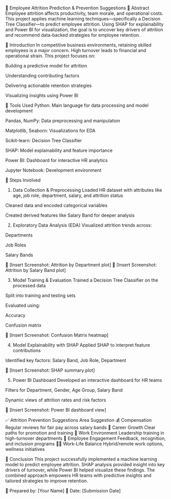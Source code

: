 📘 Employee Attrition Prediction & Prevention Suggestions
📝 Abstract
Employee attrition affects productivity, team morale, and operational costs. This project applies machine learning techniques—specifically a Decision Tree Classifier—to predict employee attrition. Using SHAP for explainability and Power BI for visualization, the goal is to uncover key drivers of attrition and recommend data-backed strategies for employee retention.

📌 Introduction
In competitive business environments, retaining skilled employees is a major concern. High turnover leads to financial and operational strain. This project focuses on:

Building a predictive model for attrition

Understanding contributing factors

Delivering actionable retention strategies

Visualizing insights using Power BI

🧰 Tools Used
Python: Main language for data processing and model development

Pandas, NumPy: Data preprocessing and manipulation

Matplotlib, Seaborn: Visualizations for EDA

Scikit-learn: Decision Tree Classifier

SHAP: Model explainability and feature importance

Power BI: Dashboard for interactive HR analytics

Jupyter Notebook: Development environment

🔄 Steps Involved
1. Data Collection & Preprocessing
Loaded HR dataset with attributes like age, job role, department, salary, and attrition status

Cleaned data and encoded categorical variables

Created derived features like Salary Band for deeper analysis

2. Exploratory Data Analysis (EDA)
Visualized attrition trends across:

Departments

Job Roles

Salary Bands

📌 [Insert Screenshot: Attrition by Department plot]
📌 [Insert Screenshot: Attrition by Salary Band plot]

3. Model Training & Evaluation
Trained a Decision Tree Classifier on the processed data

Split into training and testing sets

Evaluated using:

Accuracy

Confusion matrix

📌 [Insert Screenshot: Confusion Matrix heatmap]

4. Model Explainability with SHAP
Applied SHAP to interpret feature contributions

Identified key factors: Salary Band, Job Role, Department

📌 [Insert Screenshot: SHAP summary plot]

5. Power BI Dashboard
Developed an interactive dashboard for HR teams

Filters for Department, Gender, Age Group, Salary Band

Dynamic views of attrition rates and risk factors

📌 [Insert Screenshot: Power BI dashboard view]

✅ Attrition Prevention Suggestions
Area	Suggestion
💰 Compensation	Regular reviews for fair pay across salary bands
🚀 Career Growth	Clear paths for promotion and training
🧠 Work Environment	Leadership training in high-turnover departments
💬 Employee Engagement	Feedback, recognition, and inclusion programs
🧘‍♂ Work-Life Balance	Hybrid/remote work options, wellness initiatives

🏁 Conclusion
This project successfully implemented a machine learning model to predict employee attrition. SHAP analysis provided insight into key drivers of turnover, while Power BI helped visualize these findings. The combined approach empowers HR teams with predictive insights and tailored strategies to improve retention.

👤 Prepared by:
[Your Name]
📅 Date: [Submission Date]
